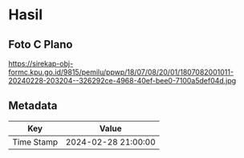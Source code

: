 # Hasil

## Foto C Plano

https://sirekap-obj-formc.kpu.go.id/9815/pemilu/ppwp/18/07/08/20/01/1807082001011-20240228-203204--326292ce-4968-40ef-bee0-7100a5def04d.jpg


## Metadata

| Key        | Value               |
| ---------- | ------------------- |
| Time Stamp | 2024-02-28 21:00:00 |




